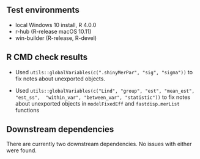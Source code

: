 ## Test environments
* local Windows 10 install, R 4.0.0
* r-hub (R-release macOS 10.11)
* win-builder (R-release, R-devel)

## R CMD check results

* Used `utils::globalVariables(c(".shinyMerPar", "sig", "sigma"))` to fix notes
  about unexported objects.

* Used `utils::globalVariables(c("Lind", "group", "est", "mean_est", "est_ss", 
                                "within_var", "between_var", "statistic"))` 
    to fix notes about unexported objects in `modelFixedEff` and 
    `fastdisp.merList` functions
    
## Downstream dependencies
There are currently two downstream dependencies. No issues with either were 
found.
